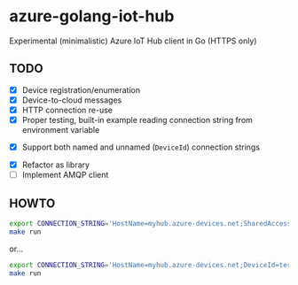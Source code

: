 # azure-golang-iot-hub

Experimental (minimalistic) Azure IoT Hub client in Go (HTTPS only)

## TODO

* [x] Device registration/enumeration
* [x] Device-to-cloud messages
* [x] HTTP connection re-use
* [x] Proper testing, built-in example reading connection string from environment variable
+ [x] Support both named and unnamed (`DeviceId`) connection strings
* [x] Refactor as library
* [ ] Implement AMQP client

## HOWTO

```bash
export CONNECTION_STRING='HostName=myhub.azure-devices.net;SharedAccessKeyName=iothubowner;SharedAccessKey=SxiN78h8tdN3yQXMBhmV193ZxKWBHhmJptGcvheA3dg='
make run
```

or...

```bash
export CONNECTION_STRING='HostName=myhub.azure-devices.net;DeviceId=testdevice;SharedAccessKey=SxiN78h8tdN3yQXMBhmV193ZxKWBHhmJptGcvheA3dg='
make run
```

